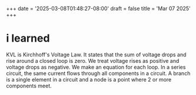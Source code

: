 +++
date = '2025-03-08T01:48:27-08:00'
draft = false
title = 'Mar 07 2025'
+++

# i learned

KVL is Kirchhoff's Voltage Law. It states that the sum of voltage drops and rise around a closed loop is zero. We treat voltage
rises as positive and voltage drops as negative. We make an equation for each loop. In a series circuit, the same current
flows through all components in a circuit. A branch is a single element in a circuit and a node is a point where 2 or more
components meet. 

